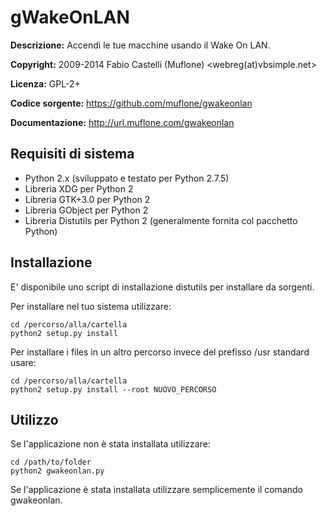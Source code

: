 gWakeOnLAN
==========
**Descrizione:** Accendi le tue macchine usando il Wake On LAN.

**Copyright:** 2009-2014 Fabio Castelli (Muflone) <webreg(at)vbsimple.net>

**Licenza:** GPL-2+

**Codice sorgente:** https://github.com/muflone/gwakeonlan

**Documentazione:** http://url.muflone.com/gwakeonlan

Requisiti di sistema
--------------------

* Python 2.x (sviluppato e testato per Python 2.7.5)
* Libreria XDG per Python 2
* Libreria GTK+3.0 per Python 2
* Libreria GObject per Python 2
* Libreria Distutils per Python 2 (generalmente fornita col pacchetto Python)

Installazione
-------------

E' disponibile uno script di installazione distutils per installare da sorgenti.

Per installare nel tuo sistema utilizzare:

    cd /percorso/alla/cartella
    python2 setup.py install

Per installare i files in un altro percorso invece del prefisso /usr standard
usare:

    cd /percorso/alla/cartella
    python2 setup.py install --root NUOVO_PERCORSO

Utilizzo
--------

Se l'applicazione non è stata installata utilizzare:

    cd /path/to/folder
    python2 gwakeonlan.py

Se l'applicazione è stata installata utilizzare semplicemente il comando
gwakeonlan.
